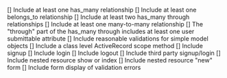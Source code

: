 [] Include at least one has_many relationship
[] Include at least one belongs_to relationship
[] Include at least two has_many through relationships
[] Include at least one many-to-many relationship
[] The "through" part of the has_many through includes at least one user submittable attribute
[] Include reasonable validations for simple model objects
[] Include a class level ActiveRecord scope method 
[] Include signup
[] Include login
[] Include logout
[] Include third party signup/login
[] Include nested resource show or index 
[] Include nested resource "new" form 
[] Include form display of validation errors 